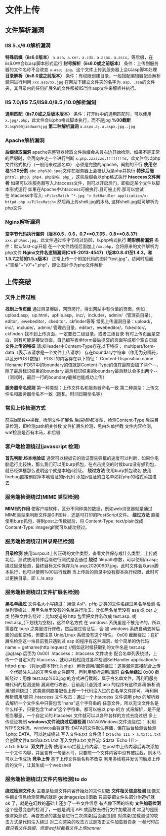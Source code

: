 # 文件上传

## 文件解析漏洞
### IIS 5.x/6.0解析漏洞
**特殊后缀（iis6.0版本）**
`a.asa，a.cer，a.cdx，a.asax，a.ascx`，等后缀，在iis6.0中会以asp脚本形式运行
**封号解析（iis6.0或之前版本）**
条件：上传到服务器的文件名称不会改变
`a.asp;.jpg`，这个文件上传到服务器上会以asp脚本处理
**目录解析（iis6.0或之前版本）**
条件：有权限创建目录，一般搭配编辑器配合解析漏洞进行利用
`/xx.asp/xx.jpg`
在网站下建立文件夹的名字为` .asp、.asa `的文件夹，其目录内的任何扩展名的文件都被IIS当作asp文件来解析并执行。
### IIS 7.0/IIS 7.5/IIS8.0/8.5 /10.0解析漏洞
**通用匹配（iis7.0或之后版本版本）**
条件：打开iis中的通用匹配时，可以使用
`x.jpg/.php`，此文件会以php格式脚本执行，而不是jpg
**%00截断**
`X.asp%00jieduan%jpg`
**第二种解析漏洞**
`a.aspx.a;.a.aspx.jpg..jpg`
### Apache解析漏洞
**后缀读取漏洞**
apache完整容器读取文件后缀会从最右边开始检测，如果不是正常的后缀时，会再向左走一个进行判断
`x.php.zzzzzzs.ffffffffd`，此文件会以php文件格式执行（一般用来过黑名单）
必须是完整的apache，阉割的不行
**使用空格%20分割**
`abc.php%20.jpeg`文件在服务器上会被认为是php并执行
**特殊后缀**
`phtml，php3，php4，php空格，php_`，这些后缀会以php格式执行
**htaccess文件解析**
如果可以往服务器写入.htaccess文件，则可以开启后门，即指定某个文件以脚本形式运行
如果在Apache中.htaccess可被执行.且可被上传.那可以尝试在.htaccess中写入: 
`<FilesMatch “*.jpg "> SetHandler application/x-httpd-php </FilesMatch>`
然后再上传shell.jpg的木马, 这样shell.jpg就可解析为php文件
### Nginx解析漏洞
**空字节代码执行漏洞（版本0.5，0.6，0.7<=0.7.65，0.8<=0.8.37）**
`xxx.php%oo.jpg`，此文件通过空字节绕过防御，以php格式执行
**畸形解析漏洞**
条件：默认fast-cgi开启
在一个文件路径后面加上`/xx.php`，会将原来的文件解析为php文件
**Nginx文件名逻辑漏洞(CVE-2013-4547)（版本0.8.41至1.4.3，和1.5.7之前的1.5.x版本）**
正常上传一个附加代码的图片"test.jpg"，访问时后面+"空格"+"\0"+".php"，即让图片作为php文件解析



## 上传突破
### 文件上传过程
**找到上传页面**
通过目录爆破，网页爬行，得出网站中有价值的页面，例如：upload.asp，up.html，upfile.asp，inc/，include/，admin/（管理员目录），editor，ewebeditor，ckeditor，ckfinder等等
常见上传漏洞目录：upload/，inc/，include/，admin/   管理员目录，editor/，ewebeditor/，fckeditor/，ckfinder/
找不到上传页面，一定要扫二级目录，或者三级目录
有时上传页面是空白，则有可能是接受页面，自己编写表单form最后提交的页面写成那个空白页面
**文件上传的特征**
请求Header中Content-Type存在以下特征：
    multipart/form-data（表示该请求是一个文件上传请求）
    存在boundary字符串（作用为分隔符，以区分POST数据）
POST的内容存在以下特征：
    Content-Disposition
    name
    filename
    POST中的boundary的值就是Content-Type的值在最前面加了两个--，除了最后标识结束的boundary
    最后标识结束的boundary最后默认会多出两个--（测试时，最后一行的boundary删掉也能成功上传）

**服务器命名规则**
第一种类型：上传文件名和服务器命名一致
第二种类型：上传文件名和服务器命名不一致（随机，时间日期命名等）
### 常见上传检测方式
前端js函数中拦截，检测文件扩展名
后端MIME类型，检测Content-Type
后端目录检测，即检测path相关参数
文件扩展名检测，黑白名单拦截
文件内容检测，waf检测是否有木马，和后缀
### 客户端检测绕过(javascript 检测)
**首先判断JS本地验证**
通常可以根据它的验证警告弹框的速度可以判断，如果你电脑运行比较快，那么我们可以用burp抓包，在点击提交的时候burp没有抓到包，就已经弹框那么说明这个就是本地js验证。
**绕过方法**
使用burp抓包改名
使用firebug直接删除掉本地验证的js代码
添加js验证的白名单如将php的格式添加进去
### 服务端检测绕过(MIME 类型检测)
**MIME的作用**
使客户端软件，区分不同种类的数据，例如web浏览器就是通过MIME类型来判断文件是GIF图片，还是可打印的PostScript文件。
**绕过方法**
直接使用burp抓包，得到post上传数据后，将 Content-Type: text/plain改成 Content-Type: image/gif就可以成功绕过。
### 服务端检测绕过(目录路径检测)
**目录检测**
使用burpsuit上传正确的文件类型，查看文件保存成什么类型，上传成功后，测试使用特殊后缀进行测试是否通过
**绕过**
filepath参数，可以使用/a.asp;   绕过目录检测，最终目标文件保存为/a.asp;20200907.jpg，此时文件会以asp脚本执行，也可以使用%00进行截断
当上传后的目录中没有脚本执行权限，此时可以更换目录，即  /../a.asp
### 服务端检测绕过(文件扩展名检测)
**黑名单绕过**
文件名大小写绕过：用像 AsP，pHp 之类的文件名绕过黑名单检测
名单列表绕过：用黑名单里没有的名单进行攻击，比如黑名单里没有 asa 或 cer 之类
特殊文件名绕过：比如发送的 http 包里把文件名改成 test.asp. 或 test.asp_(下划线为空格)，这种命名方式 在 windows 系统里是不被允许的，所以需要在 burp 之类里进行修改，然后绕过验证后，会 被 windows 系统自动去掉后面的点和空格，但要注意 Unix/Linux 系统没有这个特性。
0x00 截断绕过：在扩展名检测这一块目前我只遇到过 asp 的程序有这种漏洞，给个简单的伪代码 name = getname(http request) //假如这时候获取到的文件名是 test.asp .jpg(asp 后面为 0x00)
.htaccess：.htaccess 文件攻击 配合名单列表绕过，上传一个自定义的.htaccess，就可以轻松绕过各种检测SetHandler application/x-httpd-php （将jpg脚本转化为php）
解析调用/漏洞绕过：这类漏洞直接配合上传一个代码注入过的非黑名单文件即可，再利用解析调用/漏洞
**白名单绕过**
0x00 截断绕过：用像 test.asp%00.jpg 的方式进行截断，属于白名单文件，再利用服务端代码的检测逻辑 漏洞进行攻击，目前我只遇到过 asp 的程序有这种漏洞
解析调用/漏洞绕过：这类漏洞直接配合上传一个代码注入过的白名单文件即可，再利用解析调用/漏洞
.htaccess 文件攻击：通过一个.htaccess 文件调用 php 的解析器去解析一个文件名中只要包含"haha"这个字符串的 任意文件，所以无论文件名是什么样子，只要包含"haha"这个字符串，都可以被以 php 的方 式来解析，是不是相当邪恶，一个自定义的.htaccess 文件就可以以各种各样的方式去绕过很 多上传验证机制
**windows文件流绕过后缀检测**
DATA(Windows文件流绕过)： 利用NTFS文件流，windwos会将含有::DATA的文件默认存储，但在后台检测会检测1.php::DATA，可以达成绕过
写入文件a.txt 文件流 1.txt
`Echo 111 > a.txt:1.txt`    会创建文件a.txt和a.txt:1.txt
写入文件a.txt 文件流::$data
`Echo 111 > a.txt::$data`
**双文件上传**
使用burp拦截上传内容，在post中上传内容后再次添加一个文件内容，并且含有一句话木马，只要前一个文件内容中没有被拦截，则木马可以上传成功
**竞争上传**
基于上传文件后名称不改变
利用多线程并发访问触发上传后的文件，让其生成一个webshell
### 服务端检测绕过(文件内容检测)to do
**绕过检测文件头**
主要是检测文件内容开始处的文件幻数
**文件相关信息检测**
图像文件相关信息检测常用的就是 getimagesize()函数 只需要把文件头部分伪造好就 ok 了，就是在幻数的基础上还加了一些文件信息 有点像下面的结构
**文件加载检测**
这个是最变态的检测了，一般是调用 API 或函数去进行文件加载测试 常见的是图像渲染测试，再变态点的甚至是进行二次渲染(后面会提到) 对渲染/加载测试的攻击方式是代码注入绕过 对二次渲染的攻击方式是攻击文件加载器自身
*一般代码拦截只看文件后缀，但是waf拦截看文件上传banner*


